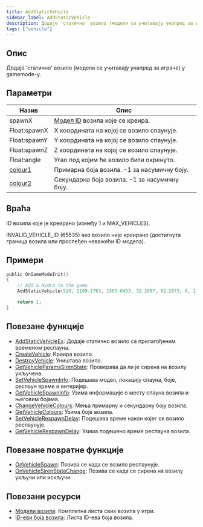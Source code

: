 ```yaml
---
title: AddStaticVehicle
sidebar_label: AddStaticVehicle
description: Додаје 'статично' возило (модели се учитавају унапред за играче) у gamemode-у.
tags: ["vehicle"]
---
```


## Опис

Додаје 'статично' возило (модели се учитавају унапред за играче) у gamemode-у.

## Параметри

| Назив                                   | Опис                                             |
| -------------------------------------- | ------------------------------------------------------- |
| spawnX                                 | [Модел ID](../resources/vehicleid) возила које се креира. |
| Float:spawnX                           | X координата на којој се возило спаунује.                       |
| Float:spawnY                           | Y координата на којој се возило спаунује.                       |
| Float:spawnZ                           | Z координата на којој се возило спаунује.                       |
| Float:angle                            | Угао под којим ће возило бити окренуто.                           |
| [colour1](../resources/vehiclecolorid) | Примарна боја возила. -1 за насумичну боју.                   |
| [colour2](../resources/vehiclecolorid) | Секундарна боја возила. -1 за насумичну боју.                 |

## Враћа

ID возила које је креирано (између 1 и MAX_VEHICLES).

INVALID_VEHICLE_ID (65535) ако возило није креирано (достигнута граница возила или прослеђен неважећи ID модела).

## Примери

```c
public OnGameModeInit()
{
    // Add a Hydra to the game
    AddStaticVehicle(520, 2109.1763, 1503.0453, 32.2887, 82.2873, 0, 1);

    return 1;
}
```

## Повезане функције

- [AddStaticVehicleEx](AddStaticVehicleEx): Додаје статично возило са прилагођеним временом респауна.
- [CreateVehicle](CreateVehicle): Креира возило.
- [DestroyVehicle](DestroyVehicle): Уништава возило.
- [GetVehicleParamsSirenState](GetVehicleParamsSirenState): Проверава да ли је сирена на возилу укључена.
- [SetVehicleSpawnInfo](SetVehicleSpawnInfo):  Подешава модел, локацију спауна, боје, респаун време и ентеријер.
- [GetVehicleSpawnInfo](GetVehicleSpawnInfo): Узима информације о месту спауна возила и његовим бојама.
- [ChangeVehicleColours](ChangeVehicleColours): Мења примарну и секундарну боју возила.
- [GetVehicleColours](GetVehicleColours): Узима боје возила.
- [SetVehicleRespawnDelay](SetVehicleRespawnDelay): Подешава време након којег се возило респаунује.
- [GetVehicleRespawnDelay](GetVehicleRespawnDelay): Узима подешено време респауна возила.

## Повезане повратне функције

- [OnVehicleSpawn](../callbacks/OnVehicleSpawn): Позива се када се возило респаунује.
- [OnVehicleSirenStateChange](../callbacks/OnVehicleSirenStateChange): Позива се када се сирена на возилу укључи или искључи.

## Повезани ресурси

- [Модели возила](../resources/vehicleid): Комплетна листа свих возила у игри.
- [ID-еви боја возила](../resources/vehiclecolorid): Листа ID-ева боја возила.
